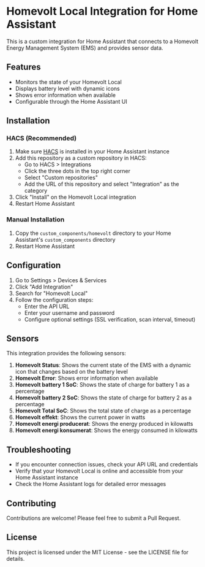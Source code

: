 # Homevolt Local Integration for Home Assistant

This is a custom integration for Home Assistant that connects to a Homevolt Energy Management System (EMS) and provides sensor data.

## Features

- Monitors the state of your Homevolt Local
- Displays battery level with dynamic icons
- Shows error information when available
- Configurable through the Home Assistant UI

## Installation

### HACS (Recommended)

1. Make sure [HACS](https://hacs.xyz/) is installed in your Home Assistant instance
2. Add this repository as a custom repository in HACS:
   - Go to HACS > Integrations
   - Click the three dots in the top right corner
   - Select "Custom repositories"
   - Add the URL of this repository and select "Integration" as the category
3. Click "Install" on the Homevolt Local integration
4. Restart Home Assistant

### Manual Installation

1. Copy the `custom_components/homevolt` directory to your Home Assistant's `custom_components` directory
2. Restart Home Assistant

## Configuration

1. Go to Settings > Devices & Services
2. Click "Add Integration"
3. Search for "Homevolt Local"
4. Follow the configuration steps:
   - Enter the API URL
   - Enter your username and password
   - Configure optional settings (SSL verification, scan interval, timeout)

## Sensors

This integration provides the following sensors:

1. **Homevolt Status**: Shows the current state of the EMS with a dynamic icon that changes based on the battery level
2. **Homevolt Error**: Shows error information when available
3. **Homevolt battery 1 SoC**: Shows the state of charge for battery 1 as a percentage
4. **Homevolt battery 2 SoC**: Shows the state of charge for battery 2 as a percentage
5. **Homevolt Total SoC**: Shows the total state of charge as a percentage
6. **Homevolt effekt**: Shows the current power in watts
7. **Homevolt energi producerat**: Shows the energy produced in kilowatts
8. **Homevolt energi konsumerat**: Shows the energy consumed in kilowatts

## Troubleshooting

- If you encounter connection issues, check your API URL and credentials
- Verify that your Homevolt Local is online and accessible from your Home Assistant instance
- Check the Home Assistant logs for detailed error messages

## Contributing

Contributions are welcome! Please feel free to submit a Pull Request.

## License

This project is licensed under the MIT License - see the LICENSE file for details.
